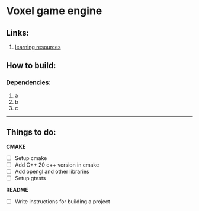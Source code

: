 # Voxel game engine

## Links:
1. [learning resources](./docs/resources.md)

## How to build:

### Dependencies:
1. a
2. b
3. c

--------------------------------------------------------------

## Things to do:

**CMAKE**

- [ ] Setup cmake
- [ ] Add C++ 20 c++ version in cmake
- [ ] Add opengl and other libraries
- [ ] Setup gtests

**README**
- [ ] Write instructions for building a project